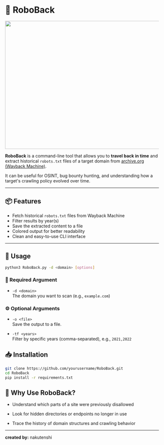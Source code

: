 # 🤖 RoboBack
<img src="./examples/final_RoboBack.gif" width="620" height="420">

**RoboBack** is a command-line tool that allows you to **travel back in time** and extract historical `robots.txt` files of a target domain from [archive.org (Wayback Machine)](https://web.archive.org).

It can be useful for OSINT, bug bounty hunting, and understanding how a target's crawling policy evolved over time.

---

## 📦 Features

- Fetch historical `robots.txt` files from Wayback Machine
- Filter results by year(s)
- Save the extracted content to a file
- Colored output for better readability
- Clean and easy-to-use CLI interface

---

## 🧰 Usage

```bash
python3 RoboBack.py -d <domain> [options]
```

### 📌 Required Argument

- `-d <domain>`  
  The domain you want to scan (e.g., `example.com`)

### ⚙️ Optional Arguments

- `-o <file>`  
  Save the output to a file.

- `-tf <years>`  
  Filter by specific years (comma-separated), e.g., `2021,2022`

## 📥 Installation

```bash
git clone https://github.com/yourusername/RoboBack.git
cd RoboBack
pip install -r requirements.txt
```
  
## 🧠 Why Use RoboBack?

- Understand which parts of a site were previously disallowed

- Look for hidden directories or endpoints no longer in use

- Trace the history of domain structures and crawling behavior

---
**created by:** nakutenshi
